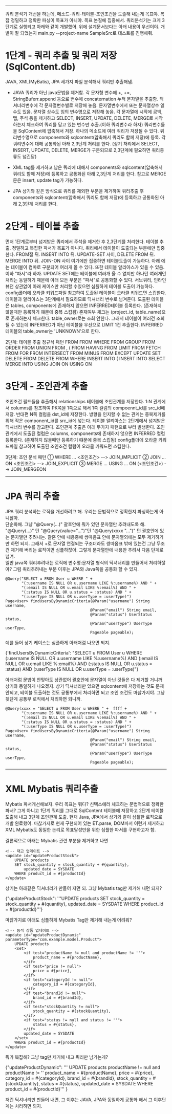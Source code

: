  
---
쿼리 분석기 개선을 하는데, 메소드-쿼리-테이블-조인조건을 도출해 내는게 목표야.
복잡 정밀하고 정확한 파싱이 목표가 아니야.  목표 본질에 집중해서.
쿼리분석기는 크게 3단계로 실행되고 아래와 같이 개발했어.
위에 설계문서보다는 아래 내용이 우선이야.  개발이 잘 되었는지 main.py --project-name SampleSrc로 테스트를 진행해줘. 

# 1단계 - 쿼리 추출 및 쿼리 저장(SqlContent.db)
JAVA, XML(MyBatis), JPA 세가지 파일 분석해서 쿼리만 추출해냄.

- JAVA
쿼리가 아닌 java문법을 제거함.  각 문자형 변수에 +, +=, StringBuferr.append 등으로
변수에 concaternation 누적 문자열을 추출함.  딕셔너리변수에 각 문자열변수별로 저장해 놓음.
문자열변수에서 또는 문자열상수 일수도 있음.  문자열 상수도 임의 변수명으로 저장해 놓음.
각 문자열에 시작에 공백, 탭, 주석 등을 제거하고 SELECT, INSERT, UPDATE, DELETE, MERGE로
시작하는지 체크하여 쿼리를 담고 있는 변수만 추출.(이하 쿼리변수라 하자)
쿼리변수들을 SqlContent에 압축해서 저장.  하나의 메소드에 여러 쿼리가 저장될 수 있다.
쿼리변수명으로 components와 sqlcontent(압축해서 쿼리도 함께 저장)에 등록.
각 쿼리변수에 대해 공통화된 아래 2,3단계 처리를 한다.
(상기 처리에서 SELECT, INSERT, UPDATE, DELETE, MERGE가 구분되므로 2,3단계에 필요하면
쿼리종류도 넘긴닫)

- XML
tag를 제거하고 남은 쿼리에 대해서
components와 sqlcontent(압축해서 쿼리도 함께 저장)에 등록하고
공통화된 아래 2,3단계 처리를 한다.
참고로 MERGE문은 insert, update tag가 가능하다.

- JPA
상기와 같은 방식으로 쿼리를 제외한 부분을 제거하여 쿼리추출 후
components와 sqlcontent(압축해서 쿼리도 함께 저장)에 등록하고
공통화된 아래 2,3단계 처리를 한다.

# 2단계 - 테이블 추출
먼저 1단계로부터 넘겨받은 쿼리에서 주석을 제거한 후 2,3단계를 처리한다.
테이블 추출.  정밀하고 복잡한 파서가 목표가 아니다.  쿼리에서 테이블이 도출되는 부분에만 집중한다.
FROM절 뒤.  INSERT INTO 뒤.  UPDATE-SET 사이, DELETE FROM 뒤. MERGE INTO 뒤. JOIN-ON 사이
여기에만 집중하면 테이블도출이 가능하다.
아래 <tables>에는 테이블이 컴마로 구분되어 여러개 올 수 있다.  또한 테이블 알리아스가 있을 수 있음.
이하 "<tables>파서"라 하자.   UPDATE <tables> SET에는 테이블에 여러개 올 수 없지만
하나던 여러개던 처리는 동일하기 때문에 아래 모든 <tables>부분은 "<tables>파서"로 공통화할 수 있다.
서브쿼리, 인라인뷰던 상관없이 아래 케이스만 처리할 수있으면 심플하게 테이블 도출이 가능하다.  
config폴더에 오라클 키워드파일 참고하여 도출된 테이블이 오라클 키워드면 스킵한다.
테이블과 알리아스는 3단계에서 필요하므로 딕셔너리 변수로 넘겨준다.
도출된 테이블은 tables, components에 존재하지 않으면 INFERRED테이블 등록한다.
(존재하지 않을때만 등록하기 떄문에 중복 스킵됨)
존재여부 체크는 (project_id, table_name)으로 존재하는지 체크한다.  table_owner로는 조회 안한다.
그래서 테이블이 여러건 조회될 수 있는데 INFERRED가 아닌 테이블을 우선으로 LIMIT 1건 추출한다.
INFERRED테이블의 table_owner는 'UNKNOWN'으로 한다.

  2단계: 테이블 추출 정규식 패턴
  FROM <tables>
  FROM <tables> WHERE
  FROM <tables> GROUP
  FROM <tables> ORDER
  FROM <tables> UNION
  FROM <tables>, (
  FROM <tables> HAVING
  FROM <tables> LIMIT
  FROM <tables> FETCH
  FROM <tables> FOR
  FROM <tables> INTERSECT
  FROM <tables> MINUS
  FROM <tables> EXCEPT
  UPDATE <tables> SET
  DELETE FROM <tables>
  DELETE FROM <tables> WHERE
  INSERT INTO <tables> (
  INSERT INTO <tables> SELECT
  MERGE INTO <tables> USING
  JOIN <tables> ON
  USING <tables> ON

# 3단계 - 조인관계 추출
조인조건 필드들을 추출해서 relationships 테이블에 조인관계를 저장한다.
1:N 관계에서 columns를 참조하여 PK쪽을 1쪽으로 해서 1쪽 컬럼의 compoennt_id를 src_id에 저장.
반대편 N쪽 컬럼을 dst_id에 저장한다.  방향을 인지할 수 없는 관계는 중복제거를 위해 작은 component_id를
src_id에 넣는다.   테이블 알리아스는 2단계에서 넘겨받은 딕셔너리 변수를 참고한다.
조인관계 추출은 아래 두가지 패턴으로 부터 발생한다.
조인관계에서 도출된 컬럼은 columns, components에 존재하지 않으면 INFERRED 컬럼 등록한다.
(존재하지 않을때만 등록하기 떄문에 중복 스킵됨)
config폴더에 오라클 키워드파일 참고하여 도출된 조인조건 컬럼이 오라클 키워드면 스킵한다.

  3단계: 조인 분석 패턴
  ① WHERE ... <조인조건> --> JOIN_IMPLICIT
  ② JOIN ... ON <조인조건> --> JOIN_EXPLICIT
  ③ MERGE ... USING ... ON (<조인조건>) --> JOIN_MERGEON


---
# JPA 쿼리 추출

JPA 쿼리 분석하는 로직을 개선하려고 해. 우리는 문법적으로 정확한지 파싱하는게 아니잖아.  
단순화해.  그냥 "@Query(...)"  괄호안에 뭐가 있던 문자열만 추려내도록 해.
"@Query(...)" 던 "@Query(value="...")"던 "@Query(xxxx "...")"  던 괄호안에 있는 문자열만 추려내는.
괄혼 안에 내용중에 쌍따옴표 안에 문자열외에는 모두 제거하기만 하면 되지.  그래서 +로 문자열 연결되는 구조더라도 
쌍따옴표 밖에 있는건 그냥 무조건 제거해 버리는 로직이면 심플하잖아.  그렇게 문자열안에 내용만 추려서 다음 단계로 넘겨.   
일반 java쪽 쿼리추려내는 로직에 변수명:문자열 형식의 딕셔너리를 만들어서 처리하잖아?
그럼 쿼리추려내는 부분 이후는 JPA와 Java쪽을 공통화 할 수 있지.

    @Query("SELECT u FROM User u WHERE " +
           "(:username IS NULL OR u.username LIKE %:username%) AND " +
           "(:email IS NULL OR u.email LIKE %:email%) AND " +
           "(:status IS NULL OR u.status = :status) AND " +
           "(:userType IS NULL OR u.userType = :userType)")
    Page<User> findUsersByDynamicCriteria(@Param("username") String username,
                                         @Param("email") String email,
                                         @Param("status") UserStatus status,
                                         @Param("userType") UserType userType,
                                         Pageable pageable); 

예를 들어 상기 케이스는 심플하게 아래처럼 나오면 되지.

{'findUsersByDynamicCriteria': "SELECT u FROM User u WHERE 
           (:username IS NULL OR u.username LIKE %:username%) AND 
           (:email IS NULL OR u.email LIKE %:email%) AND 
           (:status IS NULL OR u.status = :status) AND 
           (:userType IS NULL OR u.userType = :userType)"}
           
아래처럼 문법이 안맞아도 상관없어 괄호안에 문자열이 아닌 것들은 다 제거할 거니까 상기와 동일하게 나오겠지.
상기 딕셔너리만 있으면 sqlcontent에 저장하는 것도 문제 안되고, 테이블 도출하는 것도 공통부에서 처리하면 되고
조인 조건도 마찮가지야.  그냥 뒷단계 공통부 로직에서 처리하면 되니까.           

    @Query(xxxx = "SELECT u FROM User u WHERE " +  ffff +
           "(:username IS NULL OR u.username LIKE %:username%) AND " +
           "(:email IS NULL OR u.email LIKE %:email%) AND " +
           "(:status IS NULL OR u.status = :status) AND " +
           "(:userType IS NULL OR u.userType = :userType)")
    Page<User> findUsersByDynamicCriteria(@Param("username") String username,
                                         @Param("email") String email,
                                         @Param("status") UserStatus status,
                                         @Param("userType") UserType userType,
                                         Pageable pageable);      




---
# XML Mybatis 쿼리추출

Mybatis 파서개선해보자.   우리 목표는 뭐다?  신택스에러 체크하는 문법적으로 정확한 파서?
그게 아니고 1단계 쿼리를 그대로 SqlContent 테이블에 저장하고
2단계 테이블도출해 내고
3단계 조인관계 도출. 
현재 Java, JPA에서 상기와 같이 심플한 로직으로 개발 완료했어.
마찮가지로 현재 구현되어 있는 ET.parse, DOM파서 이런거 제거하고
XML Mybatis도 동일한 논리로 목표달성만을 위한 심플한 파서를 구현하고자 함.

결론적으로 아래는 Mybatis 관련 부분을 제거하고 나면

    <!-- 재고 업데이트 -->
    <update id="updateProductStock">
        UPDATE products 
        SET stock_quantity = stock_quantity + #{quantity},
            updated_date = SYSDATE
        WHERE product_id = #{productId}
    </update>

상기는 아래같은 딕셔너리가 만들어 지면 되.  그냥 Mybatis tag만 제거해 내면 되지?

{"updateProductStock": '''UPDATE products 
        SET stock_quantity = stock_quantity + #{quantity},
            updated_date = SYSDATE
        WHERE product_id = #{productId}'''}

마찮가지로 아래도 심플하게 Mybatis Tag만 제거해 내는게 어려워?       
    
    <!-- 동적 상품 업데이트 -->
    <update id="updateProductDynamic" parameterType="com.example.model.Product">
        UPDATE products 
        <set>
            <if test="productName != null and productName != ''">
                product_name = #{productName},
            </if>
            <if test="price != null">
                price = #{price},
            </if>
            <if test="categoryId != null">
                category_id = #{categoryId},
            </if>
            <if test="brandId != null">
                brand_id = #{brandId},
            </if>
            <if test="stockQuantity != null">
                stock_quantity = #{stockQuantity},
            </if>
            <if test="status != null and status != ''">
                status = #{status},
            </if>
            updated_date = SYSDATE
        </set>
        WHERE product_id = #{productId}
    </update>
    
뭐가 복잡해?  그냥 tag만 제거해 내고 쿼리만 남기는게?    
    
{"updateProductDynamic": '''
        UPDATE products 
        productName != null and productName != ''
                product_name = #{productName},
            price = #{price},
            category_id = #{categoryId},
            brand_id = #{brandId},
            stock_quantity = #{stockQuantity},
            status = #{status},
            updated_date = SYSDATE
        WHERE product_id = #{productId}''' }
      
저런 딕셔너리만 만들어 내면, 그 이후는 JAVA, JPA와 동일하게 공통화 해서 
그 이후단계는 처리하면 되지.